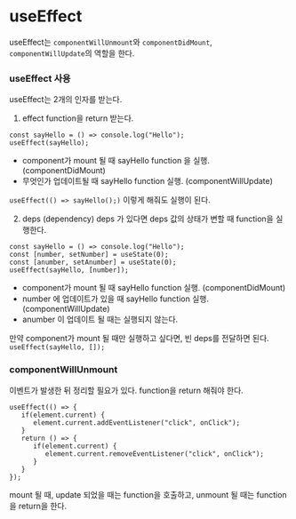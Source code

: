 # useEffect
useEffect는 `componentWillUnmount`와 `componentDidMount`, `componentWillUpdate`의 역할을 한다.

### useEffect 사용
useEffect는 2개의 인자를 받는다.
1. effect
function을 return 받는다.
```
const sayHello = () => console.log("Hello");
useEffect(sayHello);
```
- component가 mount 될 때 sayHello function 을 실행. (componentDidMount)
- 무엇인가 업데이트될 때 sayHello function 실행. (componentWillUpdate)

`useEffect(() => sayHello();)` 이렇게 해줘도 실행이 된다.

2. deps (dependency)
deps 가 있다면 deps 값의 상태가 변할 때 function을 실행한다.
```
const sayHello = () => console.log("Hello");
const [number, setNumber] = useState(0);
const [anumber, setAnumber] = useState(0);
useEffect(sayHello, [number]);
```
- component가 mount 될 때 sayHello function 실행. (componentDidMount)
- number 에 업데이트가 있을 때 sayHello function 실행. (componentWillUpdate)
- anumber 이 업데이트 될 때는 실행되지 않는다.

만약 component가 mount 될 때만 실행하고 싶다면, 빈 deps를 전달하면 된다. `useEffect(sayHello, []);`


### componentWillUnmount
이벤트가 발생한 뒤 정리할 필요가 있다. function을 return 해줘야 한다.
```
useEffect(() => {
   if(element.current) {
      element.current.addEventListener("click", onClick");
   }
   return () => {
      if(element.current) {
         element.current.removeEventListener("click", onClick");
      }
   }
});
```
mount 될 때, update 되었을 때는 function을 호출하고,  unmount 될 때는 function을 return을 한다.
